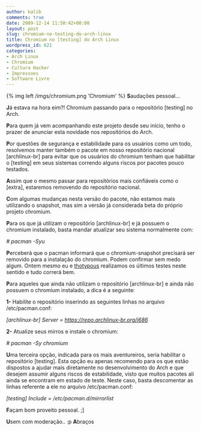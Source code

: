 ```yaml
---
author: kalib
comments: true
date: 2009-12-14 11:50:42+00:00
layout: post
slug: chromium-no-testing-do-arch-linux
title: Chromium no [testing] do Arch Linux
wordpress_id: 621
categories:
- Arch Linux
- Chromium
- Cultura Hacker
- Impressoes
- Software Livre
---
```

{% img left /imgs/chromium.png 'Chromium' %}
**S**audações pessoal...

**J**á estava na hora eim?! Chromium passando para o repositório [testing] no Arch.

**P**ara quem já vem acompanhando este projeto desde seu início, tenho o prazer de anunciar esta novidade nos repositórios do Arch.

**P**or questões de segurança e estabilidade para os usuários como um todo, resolvemos manter também o pacote em nosso repositório nacional [archlinux-br] para evitar que os usuários do chromium tenham que habilitar o [testing] em seus sistemas correndo alguns riscos por pacotes pouco testados.

**A**ssim que o mesmo passar para repositórios mais confiáveis como o [extra], estaremos removendo do repositório nacional.

**C**om algumas mudanças nesta versão do pacote, não estamos mais utilizando o snapshot, mas sim a versão já considerada beta do próprio projeto chromium.

**P**ara os que já utilizam o repositório [archlinux-br] e já possuem o chromium instalado, basta mandar atualizar seu sistema normalmente com:

_# pacman -Syu_

**P**erceberá que o pacman informará que o chromium-snapshot precisará ser removido para a instalação do chromium. Podem confirmar sem medo algum. Ontem mesmo eu e [thotypous](https://matias.archlinux-br.org/) realizamos os últimos testes neste sentido e tudo correrá bem.

**P**ara aqueles que ainda não utilizam o repositório [archlinux-br] e ainda não possuem o chromium instalado, a dica é a seguinte:

**1-** Habilite o repositório inserindo as seguintes linhas no arquivo /etc/pacman.conf:

_[archlinux-br]
Server = https://repo.archlinux-br.org/i686_

**2-** Atualize seus mirros e instale o chromium:

_# pacman -Sy chromium_

**U**ma terceira opção, indicada para os mais aventureiros, seria habilitar o repositório [testing]. Esta opção eu apenas recomendo para os que estão dispostos a ajudar mais diretamente no desenvolvimento do Arch e que desejem assumir alguns riscos de estabilidade, visto que muitos pacotes ali ainda se encontram em estado de teste. Neste caso, basta descomentar as linhas referente a ele no arquivo /etc/pacman.conf:

_[testing]
Include = /etc/pacman.d/mirrorlist_

**F**açam bom proveito pessoal. ;]

**U**sem com moderação.. :p
**A**braços